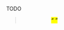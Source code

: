 TODO

<caption>

<blockquote>
<dd>
<dl>
<dt>
<figcaption>
<figure>

<em>
<mark>
<q>
<sub>
<sup>
<var> 	
<wbr>

<area>
<audio>
<img>
<map>
<track>
<video>

<datalist>